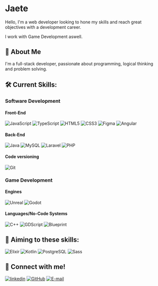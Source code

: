 
# Jaete  

Hello, I'm a web developer looking to hone my skills and reach great objectives with a development career.

I work with Game Development aswell.


## 🚀 About Me

I'm a full-stack developer, passionate about programming, logical thinking and problem solving.

## 🛠 Current Skills:

### Software Development
#### Front-End
![JavaScript](https://img.shields.io/badge/JavaScript-F7DF1E?style=for-the-badge&logo=javascript&logoColor=black)
![TypeScript](https://img.shields.io/badge/TypeScript-007ACC?style=for-the-badge&logo=typescript&logoColor=white)
![HTML5](https://img.shields.io/badge/HTML5-E34F26?style=for-the-badge&logo=html5&logoColor=white)
![CSS3](https://img.shields.io/badge/CSS3-1572B6?style=for-the-badge&logo=css3&logoColor=white)
![Figma](https://img.shields.io/badge/Figma-696969?style=for-the-badge&logo=figma&logoColor=figma)
![Angular](https://img.shields.io/badge/Angular-DD0031?style=for-the-badge&logo=angular&logoColor=white)

#### Back-End
![Java](https://img.shields.io/badge/java-%23ED8B00.svg?style=for-the-badge&logo=openjdk&logoColor=white)
![MySQL](https://img.shields.io/badge/MySQL-00000F?style=for-the-badge&logo=mysql&logoColor=white)
![Laravel](https://img.shields.io/badge/Laravel-FF2D20?style=for-the-badge&logo=laravel&logoColor=white)
![PHP](https://img.shields.io/badge/PHP-777BB4?style=for-the-badge&logo=php&logoColor=white)

#### Code versioning
![Git](https://img.shields.io/badge/GIT-E44C30?style=for-the-badge&logo=git&logoColor=white)

### Game Development
#### Engines
![Unreal](https://img.shields.io/badge/Unreal%20Engine-grey?style=for-the-badge&logo=unrealengine)
![Godot](https://img.shields.io/badge/Godot%20Engine-white?style=for-the-badge&logo=godotengine)

#### Languages/No-Code Systems
![C++](https://img.shields.io/badge/C%20++-00599C?style=for-the-badge&logo=cplusplus)
![GDScript](https://img.shields.io/badge/GDScript-white?style=for-the-badge&logo=godotengine)
![Blueprint](https://img.shields.io/badge/Blueprint-grey?style=for-the-badge&logo=unrealengine)

## 📖 Aiming to these skills:

![Elixir](https://img.shields.io/badge/Elixir-4B275F?style=for-the-badge&logo=elixir&logoColor=white)
![Kotlin](https://img.shields.io/badge/Kotlin-0095D5?&style=for-the-badge&logo=kotlin&logoColor=white)
![PostgreSQL](https://img.shields.io/badge/PostgreSQL-000?style=for-the-badge&logo=postgresql)
![Sass](https://img.shields.io/badge/Sass-000?style=for-the-badge&logo=sass)


## 🔗 Connect with me!
[![linkedin](https://img.shields.io/badge/linkedin-0A66C2?style=for-the-badge&logo=linkedin&logoColor=white)](https://www.linkedin.com/in/jaete/)
[![GitHub](https://img.shields.io/badge/GitHub-100000?style=for-the-badge&logo=github&logoColor=white)](https://github.com/Jaete)
[![E-mail](https://img.shields.io/badge/-Email-000?style=for-the-badge&logo=microsoft-outlook&logoColor=007BFF)](mailto:jaetev@outlook.com)

